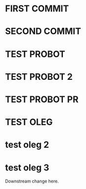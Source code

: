 # FIRST COMMIT

# SECOND COMMIT

# TEST PROBOT

# TEST PROBOT 2

# TEST PROBOT PR

# TEST OLEG

# test oleg 2

# test oleg 3

Downstream change here.

